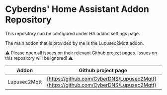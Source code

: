 # Cyberdns' Home Assistant Addon Repository

This repository can be configured under HA addon settings page.

The main addon that is provided by me is the Lupusec2Mqtt addon.

⚠️ Please open all issues on their relevant Github project pages. Issues on this repository will be ignored! ⚠️

| Addon        | Github project page                                                                      |
| ------------ | ---------------------------------------------------------------------------------------- |
| Lupusec2Mqtt | [https://github.com/CyberDNS/Lupusec2Mqtt](https://github.com/CyberDNS/Lupusec2Mqtt)     |